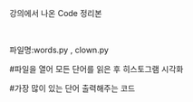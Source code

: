 강의에서 나온 Code 정리본

<br>

파일명:words.py , clown.py

#파일을 열어 모든 단어를 읽은 후 히스토그램 시각화

#가장 많이 있는 단어 출력해주는 코드
